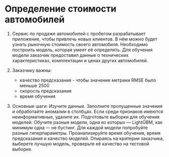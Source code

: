 # Определение стоимости автомобилей

1. Сервис по продаже автомобилей с пробегом разрабатывает приложение, чтобы привлечь новых клиентов. В нём можно будет узнать рыночную стоимость своего автомобиля. 
Необходимо построить модель, которая умеет её определять. Для обучения модели заказчик предоставил данные о технических характеристиках, комплектации и ценах других автомобилей.

2. Заказчику важны:

    - качество предсказания - чтобы значение метрики RMSE было меньше 2500
    - скорость предсказания
    - время обучения

3. Основные шаги:
Изучите данные. Заполните пропущенные значения и обработайте аномалии в столбцах. Если среди признаков имеются неинформативные, удалите их.
Подготовьте выборки для обучения моделей.
Обучите разные модели, одна из которых — LightGBM, как минимум одна — не бустинг. Для каждой модели попробуйте разные гиперпараметры.
Проанализируйте время обучения, время предсказания и качество моделей.
Опираясь на критерии заказчика, выберете лучшую модель, проверьте её качество на тестовой выборке.
